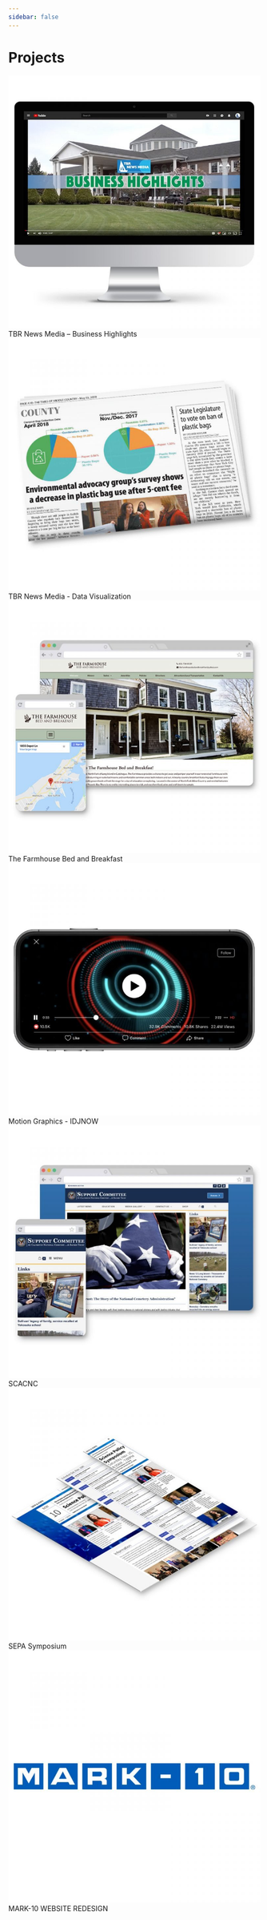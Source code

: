 ```yaml
---
sidebar: false
---
```


# Projects

<div class="row">
<div class="col-md-3 project-tile">
<img src="./img/feature_business-highlights-768x768.jpg" >
TBR News Media – Business Highlights
</div>
<div class="col-md-3 project-tile">
<img src="./img/feature_datavis-tbr-768x768.jpg" >
TBR News Media - Data Visualization
</div>
<div class="col-md-3 project-tile">
<img src="./img/feature_farmhouse-768x768.jpg" >
The Farmhouse Bed and Breakfast
</div>
<div class="col-md-3 project-tile">
<img src="./img/feature_idjnow-768x768.jpg" >
Motion Graphics - IDJNOW
</div>
<div class="col-md-3 project-tile">
<img src="./img/feature_scacnc-768x768.jpg" >
SCACNC
</div>
<div class="col-md-3 project-tile">
<img src="./img/feature_sepa-768x768.jpg" >
SEPA Symposium
</div>
<div class="col-md-3 project-tile">
<img src="./img/m10featured-768x768.jpg" >
MARK-10 WEBSITE REDESIGN
</div>
</div>